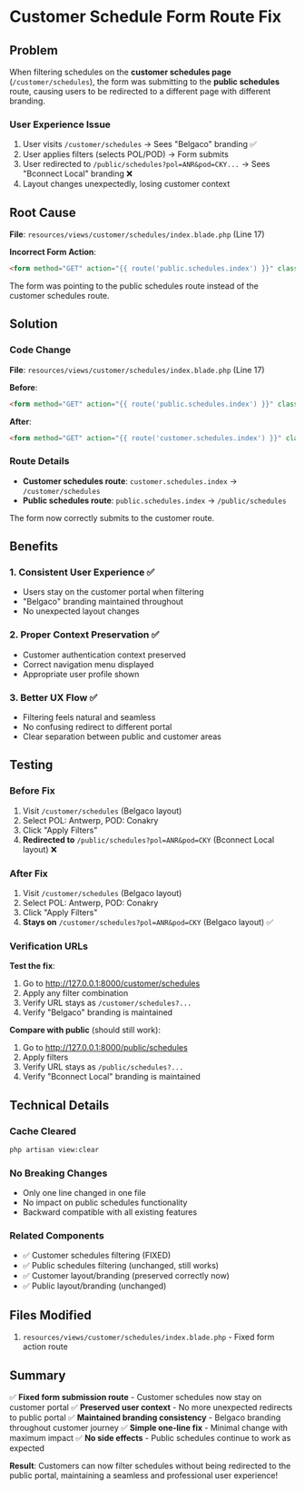 # Customer Schedule Form Route Fix

## Problem

When filtering schedules on the **customer schedules page** (`/customer/schedules`), the form was submitting to the **public schedules** route, causing users to be redirected to a different page with different branding.

### User Experience Issue

1. User visits `/customer/schedules` → Sees "Belgaco" branding ✅
2. User applies filters (selects POL/POD) → Form submits
3. User redirected to `/public/schedules?pol=ANR&pod=CKY...` → Sees "Bconnect Local" branding ❌
4. Layout changes unexpectedly, losing customer context

## Root Cause

**File**: `resources/views/customer/schedules/index.blade.php` (Line 17)

**Incorrect Form Action**:
```html
<form method="GET" action="{{ route('public.schedules.index') }}" class="space-y-4">
```

The form was pointing to the public schedules route instead of the customer schedules route.

## Solution

### Code Change

**File**: `resources/views/customer/schedules/index.blade.php` (Line 17)

**Before**:
```html
<form method="GET" action="{{ route('public.schedules.index') }}" class="space-y-4">
```

**After**:
```html
<form method="GET" action="{{ route('customer.schedules.index') }}" class="space-y-4">
```

### Route Details

- **Customer schedules route**: `customer.schedules.index` → `/customer/schedules`
- **Public schedules route**: `public.schedules.index` → `/public/schedules`

The form now correctly submits to the customer route.

## Benefits

### 1. Consistent User Experience ✅
- Users stay on the customer portal when filtering
- "Belgaco" branding maintained throughout
- No unexpected layout changes

### 2. Proper Context Preservation ✅
- Customer authentication context preserved
- Correct navigation menu displayed
- Appropriate user profile shown

### 3. Better UX Flow ✅
- Filtering feels natural and seamless
- No confusing redirect to different portal
- Clear separation between public and customer areas

## Testing

### Before Fix
1. Visit `/customer/schedules` (Belgaco layout)
2. Select POL: Antwerp, POD: Conakry
3. Click "Apply Filters"
4. **Redirected to** `/public/schedules?pol=ANR&pod=CKY` (Bconnect Local layout) ❌

### After Fix
1. Visit `/customer/schedules` (Belgaco layout)
2. Select POL: Antwerp, POD: Conakry
3. Click "Apply Filters"
4. **Stays on** `/customer/schedules?pol=ANR&pod=CKY` (Belgaco layout) ✅

### Verification URLs

**Test the fix**:
1. Go to http://127.0.0.1:8000/customer/schedules
2. Apply any filter combination
3. Verify URL stays as `/customer/schedules?...`
4. Verify "Belgaco" branding is maintained

**Compare with public** (should still work):
1. Go to http://127.0.0.1:8000/public/schedules
2. Apply filters
3. Verify URL stays as `/public/schedules?...`
4. Verify "Bconnect Local" branding is maintained

## Technical Details

### Cache Cleared
```bash
php artisan view:clear
```

### No Breaking Changes
- Only one line changed in one file
- No impact on public schedules functionality
- Backward compatible with all existing features

### Related Components
- ✅ Customer schedules filtering (FIXED)
- ✅ Public schedules filtering (unchanged, still works)
- ✅ Customer layout/branding (preserved correctly now)
- ✅ Public layout/branding (unchanged)

## Files Modified

1. `resources/views/customer/schedules/index.blade.php` - Fixed form action route

## Summary

✅ **Fixed form submission route** - Customer schedules now stay on customer portal
✅ **Preserved user context** - No more unexpected redirects to public portal
✅ **Maintained branding consistency** - Belgaco branding throughout customer journey
✅ **Simple one-line fix** - Minimal change with maximum impact
✅ **No side effects** - Public schedules continue to work as expected

**Result**: Customers can now filter schedules without being redirected to the public portal, maintaining a seamless and professional user experience!



